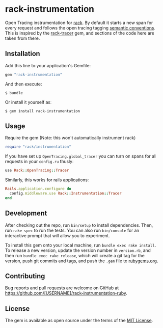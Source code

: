 # rack-instrumentation

Open Tracing instrumentation for [rack](https://github.com/rack/rack). By default it starts a new span for every request and follows the open tracing tagging [semantic conventions](https://opentracing.io/specification/conventions). This is inspired by the [rack-tracer](https://github.com/opentracing-contrib/ruby-rack-tracer) gem, and sections of the code here are taken from there.

## Installation

Add this line to your application's Gemfile:

```ruby
gem "rack-instrumentation"
```

And then execute:

    $ bundle

Or install it yourself as:

    $ gem install rack-instrumentation

## Usage

Require the gem (Note: this won't automatically instrument rack)
```ruby
require "rack/instrumentation"
```

If you have set up `OpenTracing.global_tracer` you can turn on spans for all requests in your `config.ru` thusly:
```ruby
use Rack::OpenTracing::Tracer
```

Similarly, this works for rails applications:
```ruby
Rails.application.configure do
  config.middleware.use Rack::Instrumentation::Tracer
end
```

## Development

After checking out the repo, run `bin/setup` to install dependencies. Then, run `rake spec` to run the tests. You can also run `bin/console` for an interactive prompt that will allow you to experiment.

To install this gem onto your local machine, run `bundle exec rake install`. To release a new version, update the version number in `version.rb`, and then run `bundle exec rake release`, which will create a git tag for the version, push git commits and tags, and push the `.gem` file to [rubygems.org](https://rubygems.org).

## Contributing

Bug reports and pull requests are welcome on GitHub at https://github.com/[USERNAME]/rack-instrumentation-ruby.

## License

The gem is available as open source under the terms of the [MIT License](https://opensource.org/licenses/MIT).
